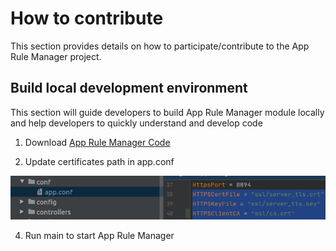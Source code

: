 How to contribute
==========================

This section provides details on how to participate/contribute to the App Rule Manager project. 

## Build local development environment

This section will guide developers to build App Rule Manager module locally and help developers to quickly understand
 and develop code 

1. Download [App Rule Manager Code](https://gitee.com/edgegallery/mecm-apprulemgr)

2. Update certificates path in app.conf

![](/uploads/images/2020/0924/mepm-applcm-ssl.png "mepm-applcm-ssl.png")

4. Run main to start App Rule Manager
